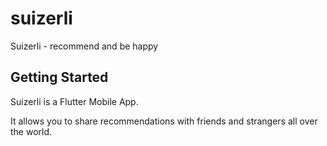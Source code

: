 # suizerli

Suizerli - recommend and be happy

## Getting Started

Suizerli is a Flutter Mobile App.

It allows you to share recommendations with friends and strangers all over the world.
